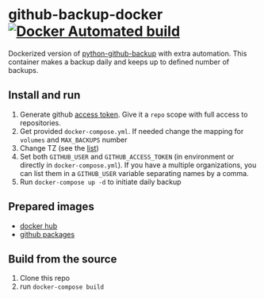 # github-backup-docker [![Docker Automated build](https://img.shields.io/docker/automated/jrottenberg/ffmpeg.svg)](https://hub.docker.com/r/umputun/github-backup/)

Dockerized version of [python-github-backup](https://github.com/josegonzalez/python-github-backup) with extra automation. This container makes a backup daily and keeps up to defined number of backups.

## Install and run

1. Generate github [access token](https://github.com/settings/tokens). Give it a `repo` scope with full access to repositories.
2. Get provided `docker-compose.yml`. If needed change the mapping for `volumes` and `MAX_BACKUPS` number
3. Change TZ (see the [list](https://en.wikipedia.org/wiki/List_of_tz_database_time_zones))
4. Set both `GITHUB_USER` and `GITHUB_ACCESS_TOKEN` (in environment or directly in `docker-compose.yml`). If you have a multiple organizations, you can list them in a `GITHUB_USER` variable separating names by a comma.
5. Run `docker-compose up -d` to initiate daily backup 

## Prepared images

- [docker hub](https://hub.docker.com/r/umputun/github-backup-docker/tags)
- [github packages](https://github.com/umputun/github-backup-docker/pkgs/container/github-backup-docker)

## Build from the source

1. Clone this repo
2. run `docker-compose build`
